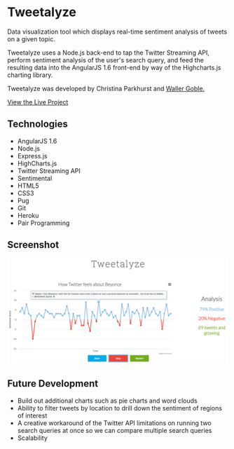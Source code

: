 # Tweetalyze
Data visualization tool which displays real-time sentiment analysis of tweets on a given topic.

Tweetalyze uses a Node.js back-end to tap the Twitter Streaming API, perform sentiment analysis of the user's search query, and feed the resulting data into the AngularJS 1.6 front-end by way of the Highcharts.js charting library.

Tweetalyze was developed by Christina Parkhurst and <a href="https://github.com/wallergoble">Waller Goble.</a>

<a href="https://tweetalyze-it.herokuapp.com">
View the Live Project
</a>


## Technologies
* AngularJS 1.6
* Node.js
* Express.js
* HighCharts.js
* Twitter Streaming API
* Sentimental 
* HTML5
* CSS3
* Pug
* Git
* Heroku
* Pair Programming

## Screenshot

![screenshot](https://raw.githubusercontent.com/ccparkhurst/tweetalyze/master/tweetalyze.png)

## Future Development

* Build out additional charts such as pie charts and word clouds
* Ability to filter tweets by location to drill down the sentiment of regions of interest
* A creative workaround of the Twitter API limitations on running two search queries at once so we can compare multiple search queries
* Scalability
